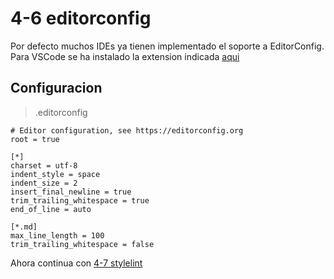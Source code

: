 # 4-6 editorconfig

Por defecto muchos IDEs ya tienen implementado el soporte a EditorConfig. Para VSCode se ha instalado la extension indicada [aqui](../0-configuracion/0-configuracion-del-ambiente.md)

## Configuracion

> .editorconfig

```shell
# Editor configuration, see https://editorconfig.org
root = true

[*]
charset = utf-8
indent_style = space
indent_size = 2
insert_final_newline = true
trim_trailing_whitespace = true
end_of_line = auto

[*.md]
max_line_length = 100
trim_trailing_whitespace = false
```

Ahora continua con [4-7 stylelint](4-7-stylelint.md)
